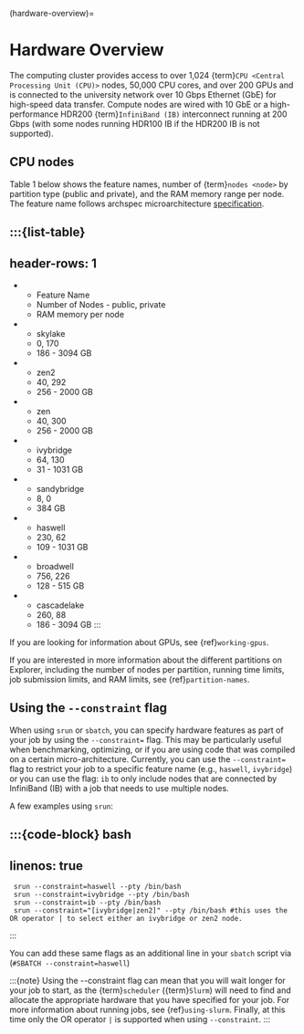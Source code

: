 (hardware-overview)=

# Hardware Overview

The computing cluster provides access to over 1,024 {term}`CPU <Central Processing Unit (CPU)>` nodes, 50,000 CPU cores, and over 200 GPUs and is connected to the university network over 10 Gbps Ethernet (GbE) for high-speed data transfer. Compute nodes are wired with 10 GbE or a high-performance HDR200 {term}`InfiniBand (IB)` interconnect running at 200 Gbps (with some nodes running HDR100 IB if the HDR200 IB is not supported).

## CPU nodes

Table 1 below shows the feature names, number of {term}`nodes <node>` by partition type (public and private), and the RAM memory range per node. The feature name follows archspec microarchitecture [specification](https://archspec.readthedocs.io/en/latest/index.html).

:::{list-table}
---
header-rows: 1
---
* - Feature Name
  - Number of Nodes - public, private
  - RAM memory per node
* - skylake
  - 0, 170
  - 186 - 3094 GB
* - zen2
  - 40, 292
  - 256 - 2000 GB
* - zen
  - 40, 300
  - 256 - 2000 GB
* - ivybridge
  - 64, 130
  - 31 - 1031 GB
* - sandybridge
  - 8, 0
  - 384 GB
* - haswell
  - 230, 62
  - 109 - 1031 GB
* - broadwell
  - 756, 226
  - 128 - 515 GB
* - cascadelake
  - 260, 88
  - 186 - 3094 GB
:::

If you are looking for information about GPUs, see {ref}`working-gpus`.

If you are interested in more information about the different partitions on Explorer, including the number of nodes per partition, running time limits, job submission limits, and RAM limits, see {ref}`partition-names`.

## Using the `--constraint` flag

When using `srun` or `sbatch`, you can specify hardware features as part of your job by using the `--constraint=` flag. This may be particularly useful when benchmarking, optimizing, or if you are using code that was compiled on a certain micro-architecture. Currently, you can use the `--constraint=` flag to restrict your job to a specific feature name (e.g., `haswell`, `ivybridge`) or you can use the flag: `ib` to only include nodes that are connected by InfiniBand (IB) with a job that needs to use multiple nodes.

A few examples using `srun`:

:::{code-block} bash
---
linenos: true
---
     srun --constraint=haswell --pty /bin/bash
     srun --constraint=ivybridge --pty /bin/bash
     srun --constraint=ib --pty /bin/bash
     srun --constraint="[ivybridge|zen2]" --pty /bin/bash #this uses the OR operator | to select either an ivybridge or zen2 node.
:::

You can add these same flags as an additional line in your `sbatch` script via (`#SBATCH --constraint=haswell`)

:::{note}
Using the --constraint flag can mean that you will wait longer for your job to start, as the {term}`scheduler` ({term}`Slurm`) will need to find and allocate the appropriate hardware that you have specified for your job. For more information about running jobs, see {ref}`using-slurm`. Finally, at this time only the OR operator `|` is supported when using `--constraint`.
:::
